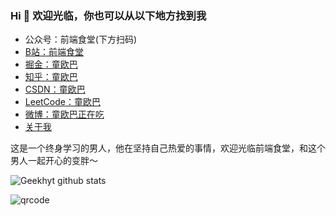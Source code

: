 ### Hi 👋 欢迎光临，你也可以从以下地方找到我

- 公众号：前端食堂(下方扫码)
- [B站：前端食堂](https://space.bilibili.com/161753278)
- [掘金：童欧巴](https://juejin.im/user/5a2de8a8f265da4320032fc4/posts/)
- [知乎：童欧巴](https://www.zhihu.com/people/huo-yi-tong-98/)
- [CSDN：童欧巴](https://blog.csdn.net/weixin_37352936)
- [LeetCode：童欧巴](https://leetcode-cn.com/u/tongobama/)
- [微博：童欧巴正在吃](https://www.weibo.com/2771284557/)
- [关于我](https://hungryturbo.com/about/)

这是一个终身学习的男人，他在坚持自己热爱的事情，欢迎光临前端食堂，和这个男人一起开心的变胖～

![Geekhyt github stats](https://github-readme-stats.vercel.app/api?username=Geekhyt&show_icons=true)

![qrcode](https://github.com/Geekhyt/front-end-canteen/blob/master/images/new-qrcode.jpg)
